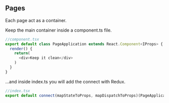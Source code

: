 ## Pages

Each page act as a container.

Keep the main container inside a component.ts file.


```javascript
//component.tsx
export default class PageApplication extends React.Component<IProps> {
  render() {
    return(
      <div>Keep it clean</div>
    )
  }
}
```

...and inside index.ts you will add the connect with Redux.

```javascript
//index.tsx
export default connect(mapStateToProps, mapDispatchToProps)(PageApplication)
```

